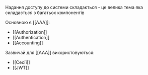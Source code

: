 
Надання доступу до системи складається - це велика тема яка складається з багатьох компонентів

Основною є [[AAA]]:
- [[Authorization]]
- [[Authentication]]
- [[Accounting]]

Зазвичай для [[AAA]] використовуються:
- [[Сесії]]
- [[JWT]]